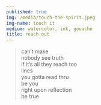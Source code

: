 ```yaml
---
published: true
img: /media/touch-the-spirit.jpeg
img-name: touch it
medium: watercolor, ink, gouache
title: reach out
---  
```



> can’t make  
> nobody see truth  
> if it’s all they reach too  
> lines  
> you gotta read thru  
> be you  
> right upon reflection  
> be true  
